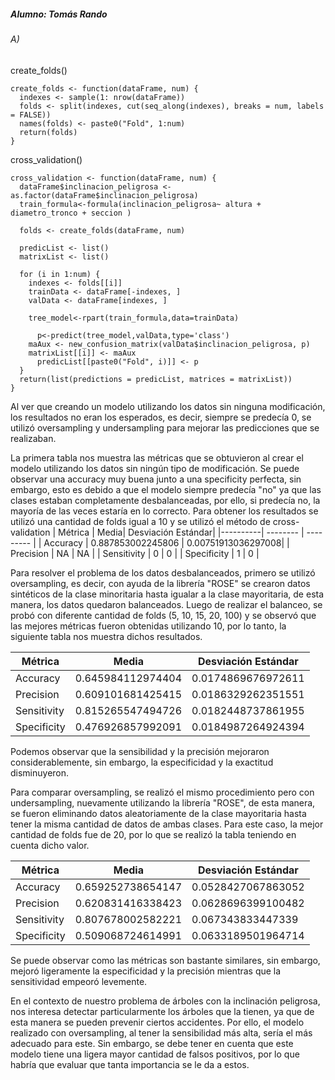##### Alumno: Tomás Rando
###### A)

create_folds()
```
create_folds <- function(dataFrame, num) {
  indexes <- sample(1: nrow(dataFrame))
  folds <- split(indexes, cut(seq_along(indexes), breaks = num, labels = FALSE))
  names(folds) <- paste0("Fold", 1:num)
  return(folds)
}
```

cross_validation()

```
cross_validation <- function(dataFrame, num) {
  dataFrame$inclinacion_peligrosa <- as.factor(dataFrame$inclinacion_peligrosa)
  train_formula<-formula(inclinacion_peligrosa~ altura + diametro_tronco + seccion )

  folds <- create_folds(dataFrame, num)

  predicList <- list()
  matrixList <- list()

  for (i in 1:num) {
    indexes <- folds[[i]]
    trainData <- dataFrame[-indexes, ]
    valData <- dataFrame[indexes, ]
    
    tree_model<-rpart(train_formula,data=trainData)

	  p<-predict(tree_model,valData,type='class') 
    maAux <- new_confusion_matrix(valData$inclinacion_peligrosa, p)
    matrixList[[i]] <- maAux
	  predicList[[paste0("Fold", i)]] <- p
  }
  return(list(predictions = predicList, matrices = matrixList))
}
```

Al ver que creando un modelo utilizando los datos sin ninguna modificación, los resultados no eran los esperados, es decir, siempre se predecía 0, se utilizó oversampling y undersampling para mejorar las predicciones que se realizaban.  

La primera tabla nos muestra las métricas que se obtuvieron al crear el modelo utilizando los datos sin ningún tipo de modificación. Se puede observar una accuracy muy buena junto a una specificity perfecta, sin embargo, esto es debido a que el modelo siempre predecía "no" ya que las clases estaban completamente desbalanceadas, por ello, si predecía no, la mayoría de las veces estaría en lo correcto. Para obtener los resultados se utilizó una cantidad de folds igual a 10 y se utilizó el método de cross-validation
  | Métrica | Media| Desviación Estándar| 
  |----------| -------- | --------- | 
  | Accuracy | 0.887853002245806 | 0.00751913036297008|
  | Precision | NA | NA |
  | Sensitivity | 0 | 0 |
  | Specificity | 1 | 0 |
    

Para resolver el problema de los datos desbalanceados, primero se utilizó oversampling, es decir, con ayuda de la librería "ROSE" se crearon datos sintéticos de la clase minoritaria hasta igualar a la clase mayoritaria, de esta manera, los datos quedaron balanceados. Luego de realizar el balanceo, se probó con diferente cantidad de folds (5, 10, 15, 20, 100) y se observó que las mejores métricas fueron obtenidas utilizando 10, por lo tanto, la siguiente tabla nos muestra dichos resultados.

| Métrica | Media| Desviación Estándar| 
  |----------| -------- | --------- | 
  | Accuracy | 0.645984112974404 | 0.0174869676972611|
  | Precision | 0.609101681425415 | 0.0186329262351551 |
  | Sensitivity | 0.815265547494726 | 0.0182448737861955 |
  | Specificity | 0.476926857992091 | 0.0184987264924394 |

Podemos observar que la sensibilidad y la precisión mejoraron considerablemente, sin embargo, la especificidad y la exactitud disminuyeron.  

Para comparar oversampling, se realizó el mismo procedimiento pero con undersampling, nuevamente utilizando la librería "ROSE", de esta manera, se fueron eliminando datos aleatoriamente de la clase mayoritaria hasta tener la misma cantidad de datos de ambas clases. Para este caso, la mejor cantidad de folds fue de 20, por lo que se realizó la tabla teniendo en cuenta dicho valor.

| Métrica | Media| Desviación Estándar| 
  |----------| -------- | --------- | 
  | Accuracy | 0.659252738654147 | 0.0528427067863052|
  | Precision | 0.620831416338423 | 0.0628696399100482 |
  | Sensitivity | 0.807678002582221 | 0.067343833447339 |
  | Specificity | 0.509068724614991 | 0.0633189501964714 |

Se puede observar como las métricas son bastante similares, sin embargo, mejoró ligeramente la especificidad y la precisión mientras que la sensitividad empeoró levemente.  

En el contexto de nuestro problema de árboles con la inclinación peligrosa, nos interesa detectar particularmente los árboles que la tienen, ya que de esta manera se pueden prevenir ciertos accidentes. Por ello, el modelo realizado con oversampling, al tener la sensibilidad más alta, sería el más adecuado para este. Sin embargo, se debe tener en cuenta que este modelo tiene una ligera mayor cantidad de falsos positivos, por lo que habría que evaluar que tanta importancia se le da a estos.